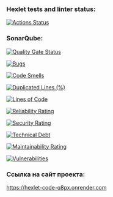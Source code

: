 ### Hexlet tests and linter status:
[![Actions Status](https://github.com/BlackJackSpb/python-project-83/actions/workflows/hexlet-check.yml/badge.svg)](https://github.com/BlackJackSpb/python-project-83/actions)

### SonarQube:
[![Quality Gate Status](https://sonarcloud.io/api/project_badges/measure?project=BlackJackSpb_python-project-83&metric=alert_status)](https://sonarcloud.io/summary/new_code?id=BlackJackSpb_python-project-83)

[![Bugs](https://sonarcloud.io/api/project_badges/measure?project=BlackJackSpb_python-project-83&metric=bugs)](https://sonarcloud.io/summary/new_code?id=BlackJackSpb_python-project-83)

[![Code Smells](https://sonarcloud.io/api/project_badges/measure?project=BlackJackSpb_python-project-83&metric=code_smells)](https://sonarcloud.io/summary/new_code?id=BlackJackSpb_python-project-83)

[![Duplicated Lines (%)](https://sonarcloud.io/api/project_badges/measure?project=BlackJackSpb_python-project-83&metric=duplicated_lines_density)](https://sonarcloud.io/summary/new_code?id=BlackJackSpb_python-project-83)

[![Lines of Code](https://sonarcloud.io/api/project_badges/measure?project=BlackJackSpb_python-project-83&metric=ncloc)](https://sonarcloud.io/summary/new_code?id=BlackJackSpb_python-project-83)

[![Reliability Rating](https://sonarcloud.io/api/project_badges/measure?project=BlackJackSpb_python-project-83&metric=reliability_rating)](https://sonarcloud.io/summary/new_code?id=BlackJackSpb_python-project-83)

[![Security Rating](https://sonarcloud.io/api/project_badges/measure?project=BlackJackSpb_python-project-83&metric=security_rating)](https://sonarcloud.io/summary/new_code?id=BlackJackSpb_python-project-83)

[![Technical Debt](https://sonarcloud.io/api/project_badges/measure?project=BlackJackSpb_python-project-83&metric=sqale_index)](https://sonarcloud.io/summary/new_code?id=BlackJackSpb_python-project-83)

[![Maintainability Rating](https://sonarcloud.io/api/project_badges/measure?project=BlackJackSpb_python-project-83&metric=sqale_rating)](https://sonarcloud.io/summary/new_code?id=BlackJackSpb_python-project-83)

[![Vulnerabilities](https://sonarcloud.io/api/project_badges/measure?project=BlackJackSpb_python-project-83&metric=vulnerabilities)](https://sonarcloud.io/summary/new_code?id=BlackJackSpb_python-project-83)

### Ссылка на сайт проекта:

https://hexlet-code-q8px.onrender.com
